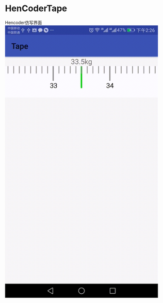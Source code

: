 # HenCoderTape
Hencoder仿写界面
![image](https://github.com/ysemylord/HenCoderTape/blob/master/SVID_20171016_142609.gif)
